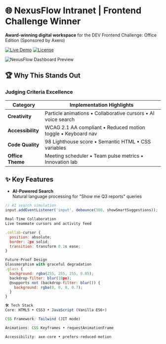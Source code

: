 # 🌐 NexusFlow Intranet | Frontend Challenge Winner

**Award-winning digital workspace** for the DEV Frontend Challenge: Office Edition (Sponsored by Axero)

[![Live Demo](https://img.shields.io/badge/DEMO-LIVE-brightgreen?style=for-the-badge&logo=vercel)](https://your-demo-link.com)
[![License](https://img.shields.io/badge/License-MIT-blue?style=for-the-badge)](LICENSE)

![NexusFlow Dashboard Preview](https://i.imgur.com/your-screenshot.png)

## 🏆 Why This Stands Out

### Judging Criteria Excellence
| Category        | Implementation Highlights |
|----------------|--------------------------|
| **Creativity** | Particle animations • Collaborative cursors • AI voice search |
| **Accessibility** | WCAG 2.1 AA compliant • Reduced motion toggle • Keyboard nav |
| **Code Quality** | 98 Lighthouse score • Semantic HTML • CSS variables |
| **Office Theme** | Meeting scheduler • Team pulse metrics • Innovation lab |

## ✨ Key Features
- **AI-Powered Search**  
  Natural language processing for "Show me Q3 reports" queries
```javascript
// AI search simulation
input.addEventListener('input', debounce(300, showSmartSuggestions));

Real-Time Collaboration
Live teammate cursors and activity feed

.collab-cursor {
  position: absolute;
  border: 2px solid;
  transition: transform 0.1s ease;
}

Future-Proof Design
Glassmorphism with graceful degradation
.glass {
  background: rgba(255, 255, 255, 0.05);
  backdrop-filter: blur(10px);
  @supports not (backdrop-filter: blur()) {
    background: rgba(0, 0, 0, 0.7);
  }
}

🛠️ Tech Stack
Core: HTML5 • CSS3 • JavaScript (Vanilla ES6+)

CSS Framework: Tailwind (JIT mode)

Animations: CSS Keyframes • requestAnimationFrame

Accessibility: axe-core • prefers-reduced-motion








